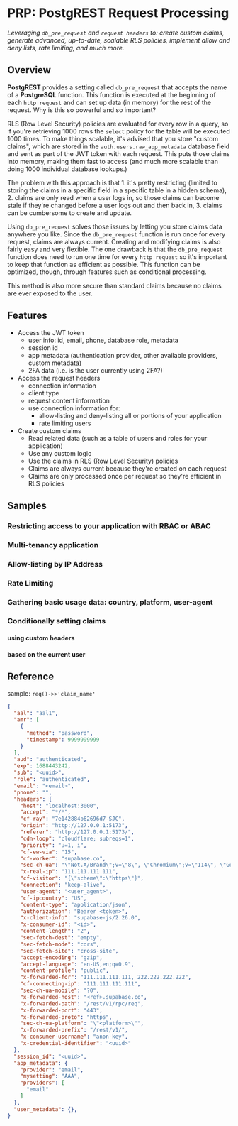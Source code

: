 # PRP: PostgREST Request Processing
*Leveraging `db_pre_request` and `request headers` to: create custom claims, generate advanced, up-to-date, scalable RLS policies, implement allow and deny lists, rate limiting, and much more.*

## Overview
**PostgREST** provides a setting called `db_pre_request` that accepts the name of a **PostgreSQL** function.  This function is executed at the beginning of each `http request` and can set up data (in memory) for the rest of the request.  Why is this so powerful and so important?

RLS (Row Level Security) policies are evaluated for every row in a query, so if you're retrieving 1000 rows the `select` policy for the table will be executed 1000 times.  To make things scalable, it's advised that you store "custom claims", which are stored in the `auth.users.raw_app_metadata` database field and sent as part of the JWT token with each request.  This puts those claims into memory, making them fast to access (and much more scalable than doing 1000 individual database lookups.)

The problem with this approach is that 1. it's pretty restricting (limited to storing the claims in a specific field in a specific table in a hidden schema), 2. claims are only read when a user logs in, so those claims can become stale if they're changed before a user logs out and then back in, 3. claims can be cumbersome to create and update.

Using `db_pre_request` solves those issues by letting you store claims data anywhere you like.  Since the `db_pre_request` function is run once for every request, claims are always current.  Creating and modifying claims is also fairly easy and very flexible.  The one drawback is that the `db_pre_request` function does need to run one time for every `http request` so it's important to keep that function as efficient as possible.  This function can be optimized, though, through features such as conditional processing.

This method is also more secure than standard claims because no claims are ever exposed to the user. 

## Features
- Access the JWT token
  - user info: id, email, phone, database role, metadata
  - session id
  - app metadata (authentication provider, other available providers, custom metadata)
  - 2FA data (i.e. is the user currently using 2FA?)
- Access the request headers
  - connection information
  - client type
  - request content information
  - use connection information for:
    - allow-listing and deny-listing all or portions of your application
    - rate limiting users
- Create custom claims
  - Read related data (such as a table of users and roles for your application)
  - Use any custom logic
  - Use the claims in RLS (Row Level Security) policies
  - Claims are always current because they're created on each request
  - Claims are only processed once per request so they're efficient in RLS policies


## Samples

### Restricting access to your application with RBAC or ABAC

### Multi-tenancy application

### Allow-listing by IP Address

### Rate Limiting

### Gathering basic usage data: country, platform, user-agent

### Conditionally setting claims
#### using custom headers
#### based on the current user

## Reference
sample: `req()->>'claim_name'`

```json
{
  "aal": "aal1",
  "amr": [
    {
      "method": "password",
      "timestamp": 9999999999
    }
  ],
  "aud": "authenticated",
  "exp": 1688443242,
  "sub": "<uuid>",
  "role": "authenticated",
  "email": "<email>",
  "phone": "",
  "headers": {
    "host": "localhost:3000",
    "accept": "*/*",
    "cf-ray": "7e142884b62696d7-SJC",
    "origin": "http://127.0.0.1:5173",
    "referer": "http://127.0.0.1:5173/",
    "cdn-loop": "cloudflare; subreqs=1",
    "priority": "u=1, i",
    "cf-ew-via": "15",
    "cf-worker": "supabase.co",
    "sec-ch-ua": "\"Not.A/Brand\";v=\"8\", \"Chromium\";v=\"114\", \"Google Chrome\";v=\"114\"",
    "x-real-ip": "111.111.111.111",
    "cf-visitor": "{\"scheme\":\"https\"}",
    "connection": "keep-alive",
    "user-agent": "<user_agent>",
    "cf-ipcountry": "US",
    "content-type": "application/json",
    "authorization": "Bearer <token>",
    "x-client-info": "supabase-js/2.26.0",
    "x-consumer-id": "<id>",
    "content-length": "2",
    "sec-fetch-dest": "empty",
    "sec-fetch-mode": "cors",
    "sec-fetch-site": "cross-site",
    "accept-encoding": "gzip",
    "accept-language": "en-US,en;q=0.9",
    "content-profile": "public",
    "x-forwarded-for": "111.111.111.111, 222.222.222.222",
    "cf-connecting-ip": "111.111.111.111",
    "sec-ch-ua-mobile": "?0",
    "x-forwarded-host": "<ref>.supabase.co",
    "x-forwarded-path": "/rest/v1/rpc/req",
    "x-forwarded-port": "443",
    "x-forwarded-proto": "https",
    "sec-ch-ua-platform": "\"<platform>\"",
    "x-forwarded-prefix": "/rest/v1/",
    "x-consumer-username": "anon-key",
    "x-credential-identifier": "<uuid>"
  },
  "session_id": "<uuid>",
  "app_metadata": {
    "provider": "email",
    "mysetting": "AAA",
    "providers": [
      "email"
    ]
  },
  "user_metadata": {},
}
```



